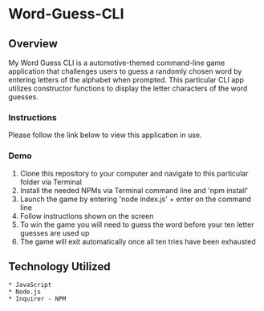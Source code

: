 # Word-Guess-CLI

## Overview
My Word Guess CLI is a automotive-themed command-line game application that challenges users to guess a randomly chosen word by entering letters of the alphabet when prompted.
This particular CLI app utilizes constructor functions to display the letter characters of the word guesses.

### Instructions
Please follow the link below to view this application in use.



### Demo
1. Clone this repository to your computer and navigate to this particular folder via Terminal
2. Install the needed NPMs via Terminal command line and 'npm install'
3. Launch the game by entering 'node index.js' + enter on the command line
4. Follow instructions shown on the screen
5. To win the game you will need to guess the word before your ten letter guesses are used up
6. The game will exit automatically once all ten tries have been exhausted

## Technology Utilized 
    * JavaScript
    * Node.js
    * Inquirer - NPM
